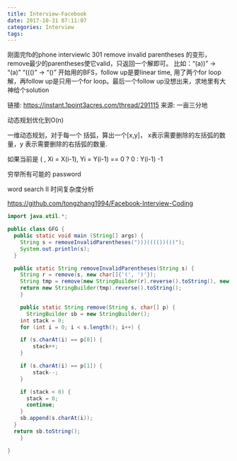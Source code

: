 ```yaml
---
title: Interview-Facebook
date: 2017-10-31 07:11:07
categories: Interview
tags:
---
```



刚面完fb的phone interviewlc 301 remove invalid parentheses 的变形，remove最少的parentheses使它valid，只返回一个解即可。 比如：“(a))” -> “(a)” “((()” -> “()” 开始用的BFS，follow up是要linear time, 用了两个for loop解，再follow up是只用一个for loop。最后一个follow up没想出来，求地里有大神给个solution

链接: https://instant.1point3acres.com/thread/291115
来源: 一亩三分地

动态规划优化到O(n)

一维动态规划，对于每一个 括弧，算出一个[x,y]， x表示需要删除的左括弧的数量，y 表示需要删除的右括弧的数量. 

如果当前是 ( , Xi = X(i-1), Yi = Y(i-1) == 0 ? 0 : Y(i-1) -1 

穷举所有可能的 password

word search II 时间复杂度分析


https://github.com/tongzhang1994/Facebook-Interview-Coding

```java
import java.util.*;

public class GFG {
  public static void main (String[] args) {
    String s = removeInvalidParentheses(")))(((())(((");
    System.out.println(s);
  }

  public static String removeInvalidParentheses(String s) {
    String r = remove(s, new char[]{'(', ')'});
    String tmp = remove(new StringBuilder(r).reverse().toString(), new char[]{')', '('});
    return new StringBuilder(tmp).reverse().toString();
    }

    public static String remove(String s, char[] p) {
      StringBuilder sb = new StringBuilder();
    int stack = 0;
    for (int i = 0; i < s.length(); i++) {

    if (s.charAt(i) == p[0]) {
        stack++;
    }

    if (s.charAt(i) == p[1]) {
        stack--;
    }

    if (stack < 0) {
      stack = 0;
      continue;
    }
    sb.append(s.charAt(i));
  }
  return sb.toString();
    }

}
```

